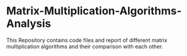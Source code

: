 # Matrix-Multiplication-Algorithms-Analysis
This Repository contains code files and report of different matrix multiplication algorithms and their comparison with each other.
